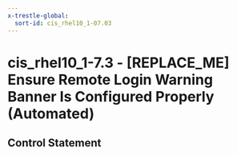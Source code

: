 ```yaml
---
x-trestle-global:
  sort-id: cis_rhel10_1-07.03
---
```


# cis_rhel10_1-7.3 - \[REPLACE_ME\] Ensure Remote Login Warning Banner Is Configured Properly (Automated)

## Control Statement
